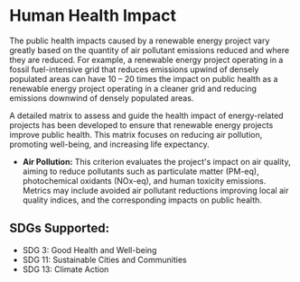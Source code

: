 # Human Health Impact

The public health impacts caused by a renewable energy project vary greatly based on the quantity of air pollutant emissions reduced and where they are reduced.  For example, a renewable energy project operating in a fossil fuel-intensive grid that reduces emissions upwind of densely populated areas can have 10 – 20 times the impact on public health as a renewable energy project operating in a cleaner grid and reducing emissions downwind of densely populated areas.

A detailed matrix to assess and guide the health impact of energy-related projects has been developed to ensure that renewable energy projects improve public health. This matrix focuses on reducing air pollution, promoting well-being, and increasing life expectancy.

* **Air Pollution:** This criterion evaluates the project's impact on air quality, aiming to reduce pollutants such as particulate matter (PM-eq), photochemical oxidants (NOx-eq), and human toxicity emissions. Metrics may include avoided air pollutant reductions improving local air quality indices, and the corresponding impacts on public health.

## SDGs Supported:

* SDG 3: Good Health and Well-being
* SDG 11: Sustainable Cities and Communities
* SDG 13: Climate Action
